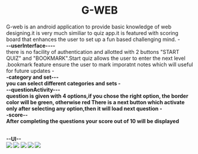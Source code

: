 <h1 align= "center">G-WEB</h1>
G-web is an android application to provide basic knowledge of web designing.it is very much similiar to quiz app.it is featured  with scoring board that enhances the user to set up a fun based challenging mind.
-<br><b>--userInterface----</b><br>
there is no facility of authentication and allotted with 2 buttons "START  QUIZ" and "BOOKMARK".Start quiz allows the user to enter the next level .bookmark feature ensure the user to mark imporatnt notes which will useful for future updates
-<br><b>-category and set---<b><br>
you can select different categories and sets
-<br>-<b>-questionActivity---<b><br>
question is given with 4 options,if you chose the right option, the border color will be green, otherwise red
There is a next button which activate only after selecting any option,then it will load next question
-<br><b>-score--<b><br>
After completing the questions your score out of 10 will be displayed

  <br><b>--UI--</b><br>
![](https://drive.google.com/uc?export=view&id=1yA_cMrvTymBDhyvMl2eKYwde8rfRBpXd)
![](https://drive.google.com/uc?export=view&id=1wlCI7pYAs8C0AZcc3Z_5luzGsyanHofP)
![](https://drive.google.com/uc?export=view&id=1WA-V7bHXxr-xsGILovgJYc2EarpNEAM9)
![](https://drive.google.com/uc?export=view&id=1DwtwvawHeLtdho5GCZM1rPxoHYd3mh8k)
![](https://drive.google.com/uc?export=view&id=1xuPX3IjzrUq_ieYP2PB2Z4MEpar6r4Fa)


